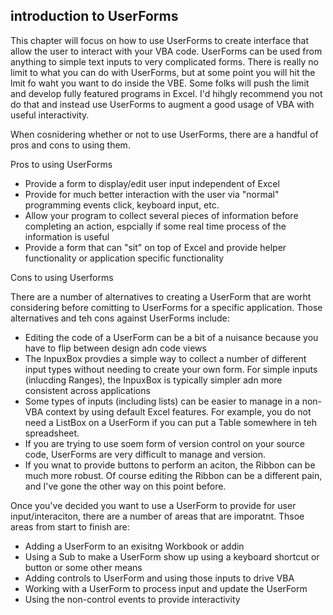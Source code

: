 ## introduction to UserForms

This chapter will focus on how to use UserForms to create interface that allow the user to interact with your VBA code.  UserForms can be used from anything to simple text inputs to very complicated forms.  There is really no limit to what you can do with UserForms, but at some point you will hit the lmit fo waht you want to do inside the VBE.  Some folks will push the limit and develop fully featured programs in Excel.  I'd hihgly recommend you not do that and instead use UserForms to augment a good usage of VBA with useful interactivity.

When cosnidering whether or not to use UserForms, there are a handful of pros and cons to using them.

Pros to using UserForms

* Provide a form to display/edit user input independent of Excel
* Provide for much better interaction with the user via "normal" programming events click, keyboard input, etc.
* Allow your program to collect several pieces of information before completing an action, espcially if some real time process of the information is useful
* Provide a form that can "sit" on top of Excel and provide helper functionality or application specific functionality

Cons to using Userforms

There are a number of alternatives to creating a UserForm that are worht considering before comitting to UserForms for a specific application.  Those alternatives and teh cons against UserForms include:

* Editing the code of a UserForm can be a bit of a nuisance because you have to flip between design adn code views
* The InpuxBox provdies a simple way to collect a number of different input types without needing to create your own form.  For simple inputs (inlucding Ranges), the InpuxBox is typically simpler adn more consistent across applications
* Some types of inputs (including lists) can be easier to manage in a non-VBA context by using default Excel features.  For example, you do not need a ListBox on a UserForm if you can put a Table somewhere in teh spreadsheet.
* If you are trying to use soem form of version control on your source code, UserForms are very difficult to manage and version.
* If you wnat to provide buttons to perform an aciton, the Ribbon can be much more robust.  Of course editing the Ribbon can be a different pain, and I've gone the other way on this point before.

Once you've decided you want to use a UserForm to provide for user input/interaciton, there are a number of areas that are imporatnt.  Thsoe areas from start to finish are:

* Adding a UserForm to an exisitng Workbook or addin
* Using a Sub to make a UserForm show up using a keyboard shortcut or button or some other means
* Adding controls to UserForm and using those inputs to drive VBA
* Working with a UserForm to process input and update the UserForm
* Using the non-control events to provide interactivity

